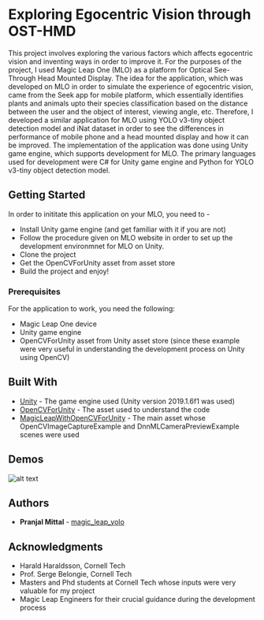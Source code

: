 # Exploring Egocentric Vision through OST-HMD

This project involves exploring the various factors which affects egocentric vision and inventing ways in order to improve it. 
For the purposes of the project, I used Magic Leap One (MLO) as a platform for Optical See-Through Head Mounted Display.
The idea for the application, which was developed on MLO in order to simulate the experience of egocentric vision, came from the Seek app for mobile platform, which essentially identifies 
plants and animals upto their species classification based on the distance between the user and the object of interest, viewing angle, etc.
Therefore, I developed a similar application for MLO using YOLO v3-tiny object detection model and iNat dataset in order to see the differences in 
performance of mobile phone and a head mounted display and how it can be improved. The implementation of the application was done using
Unity game engine, which supports development for MLO. The primary languages used for development were C# for Unity game engine and Python for YOLO v3-tiny object detection model.

## Getting Started

In order to inititate this application on your MLO, you need to -

* Install Unity game engine (and get familiar with it if you are not)
* Follow the procedure given on MLO website in order to set up the development environmnet for MLO on Unity.
* Clone the project 
* Get the OpenCVForUnity asset from asset store
* Build the project and enjoy!

### Prerequisites

For the application to work, you need the following:

* Magic Leap One device
* Unity game engine
* OpenCVForUnity asset from Unity asset store (since these example were very useful in understanding the development process on Unity using OpenCV)

## Built With

* [Unity](https://unity.com/) - The game engine used (Unity version 2019.1.6f1 was used)
* [OpenCVForUnity](https://assetstore.unity.com/packages/tools/integration/opencv-for-unity-21088) - The asset used to understand the code
* [MagicLeapWithOpenCVForUnity](https://unitylist.com/p/jqz/Magic-Leap-With-Open-CV-For-Unity-Example) - The main asset whose OpenCVImageCaptureExample and DnnMLCameraPreviewExample scenes were used

## Demos
![alt text](https://raw.githubusercontent.com/username/projectname/branch/path/to/img.png)

## Authors

* **Pranjal Mittal** - [magic_leap_yolo](https://github.com/PranjalMittal0409/magic_leap_yolo/)

## Acknowledgments

* Harald Haraldsson, Cornell Tech
* Prof. Serge Belongie, Cornell Tech
* Masters and Phd students at Cornell Tech whose inputs were very valuable for my project
* Magic Leap Engineers for their crucial guidance during the development process

